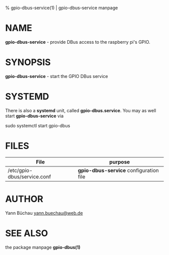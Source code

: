 % gpio-dbus-service(1) | gpio-dbus-service manpage

NAME
====

**gpio-dbus-service** - provide DBus access to the raspberry pi's GPIO.


SYNOPSIS
========

**gpio-dbus-service** - start the GPIO DBus service


SYSTEMD
=======

There is also a **systemd** unit, called **gpio-dbus.service**.
You may as well start **gpio-dbus-service** via

sudo systemctl start gpio-dbus


FILES
=====

| File                         | purpose                                   |
|------------------------------|-------------------------------------------|
| /etc/gpio-dbus/service.conf  | **gpio-dbus-service** configuration file  |


AUTHOR
======

Yann Büchau <yann.buechau@web.de>


SEE ALSO
========

the package manpage **gpio-dbus(1)**


